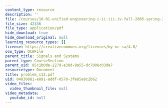 ```yaml
---
content_type: resource
description: ''
file: /courses/16-01-unified-engineering-i-ii-iii-iv-fall-2005-spring-2006/04030881e891addf05703fe85e8c2b62_problem_s12.pdf
file_size: 42336
file_type: application/pdf
hide_download: true
hide_download_original: null
learning_resource_types: []
license: https://creativecommons.org/licenses/by-nc-sa/4.0/
ocw_type: OCWFile
parent_title: Signals and Systems
parent_type: CourseSection
parent_uid: 85c1b0de-227d-e38d-9a55-dc7008c03de7
resourcetype: Document
title: problem_s12.pdf
uid: 04030881-e891-addf-0570-3fe85e8c2b62
video_files:
  video_thumbnail_file: null
video_metadata:
  youtube_id: null
---
```

